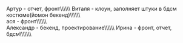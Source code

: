 Артур - отчет, фронт\\\\\\\\\\\\
Виталя - клоун, заполняет штуки в бдсм костюме(йомон бекенд)\\\\\\\\\\\\\
ася - фронт\\\\\\\\\\\\\
Александр - бекенд, проектирование\\\\\\\\\\\\
Ирина - фронт, отчет, бдсм\\\\\\\\\\\\\\

